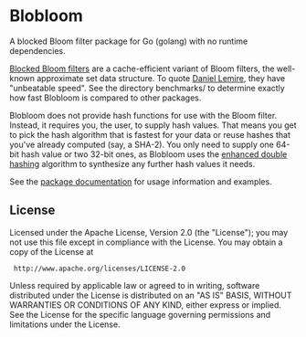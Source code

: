 Blobloom
========

A blocked Bloom filter package for Go (golang) with no runtime dependencies.

[Blocked Bloom filters](https://algo2.iti.kit.edu/documents/cacheefficientbloomfilters-jea.pdf)
are a cache-efficient variant of Bloom filters, the well-known approximate set
data structure. To quote [Daniel Lemire](https://lemire.me/blog/2019/12/19/xor-filters-faster-and-smaller-than-bloom-filters/),
they have "unbeatable speed". See the directory benchmarks/ to determine
exactly how fast Blobloom is compared to other packages.

Blobloom does not provide hash functions for use with the Bloom filter.
Instead, it requires you, the user, to supply hash values. That means you get
to pick the hash algorithm that is fastest for your data or reuse hashes that
you've already computed (say, a SHA-2). You only need to supply one 64-bit
hash value or two 32-bit ones, as Blobloom uses the [enhanced double
hashing](https://www.ccs.neu.edu/home/pete/pub/bloom-filters-verification.pdf)
algorithm to synthesize any further hash values it needs.

See the [package documentation](https://godoc.org/github.com/greatroar/blobloom)
for usage information and examples.

License
-------

Licensed under the Apache License, Version 2.0 (the "License");
you may not use this file except in compliance with the License.
You may obtain a copy of the License at

     http://www.apache.org/licenses/LICENSE-2.0

Unless required by applicable law or agreed to in writing, software
distributed under the License is distributed on an "AS IS" BASIS,
WITHOUT WARRANTIES OR CONDITIONS OF ANY KIND, either express or implied.
See the License for the specific language governing permissions and
limitations under the License.
